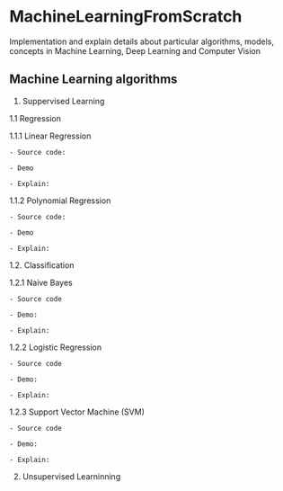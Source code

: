 # MachineLearningFromScratch
Implementation and explain details about particular algorithms, models, concepts in Machine Learning, Deep Learning and Computer Vision

## Machine Learning algorithms
1. Suppervised Learning

1.1 Regression

1.1.1 Linear Regression
    
    - Source code:
    
    - Demo
    
    - Explain:


1.1.2 Polynomial Regression

    - Source code:
    
    - Demo
    
    - Explain:

1.2. Classification

1.2.1 Naive Bayes
    
    - Source code

    - Demo:

    - Explain:

1.2.2 Logistic Regression

    - Source code

    - Demo:

    - Explain:


1.2.3 Support Vector Machine (SVM)

    - Source code

    - Demo:

    - Explain:


2. Unsupervised Learninning